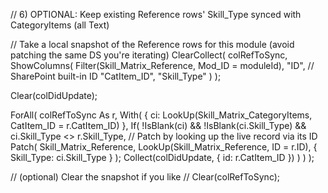 // 6) OPTIONAL: Keep existing Reference rows' Skill_Type synced with CategoryItems (all Text)

// Take a local snapshot of the Reference rows for this module (avoid patching the same DS you're iterating)
ClearCollect(
    colRefToSync,
    ShowColumns(
        Filter(Skill_Matrix_Reference, Mod_ID = moduleId),
        "ID",          // SharePoint built-in ID
        "CatItem_ID",
        "Skill_Type"
    )
);

Clear(colDidUpdate);

ForAll(
    colRefToSync As r,
    With(
        {
            ci: LookUp(Skill_Matrix_CategoryItems, CatItem_ID = r.CatItem_ID)
        },
        If(
            !IsBlank(ci) &&
            !IsBlank(ci.Skill_Type) &&
            ci.Skill_Type <> r.Skill_Type,
            // Patch by looking up the live record via its ID
            Patch(
                Skill_Matrix_Reference,
                LookUp(Skill_Matrix_Reference, ID = r.ID),
                { Skill_Type: ci.Skill_Type }
            );
            Collect(colDidUpdate, { id: r.CatItem_ID })
        )
    )
);

// (optional) Clear the snapshot if you like
// Clear(colRefToSync);
